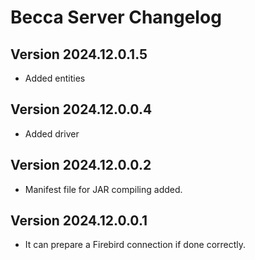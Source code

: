 # Becca Server Changelog

## Version 2024.12.0.1.5

- Added entities

## Version 2024.12.0.0.4

- Added driver

## Version 2024.12.0.0.2

- Manifest file for JAR compiling added.

## Version 2024.12.0.0.1

- It can prepare a Firebird connection if done correctly.